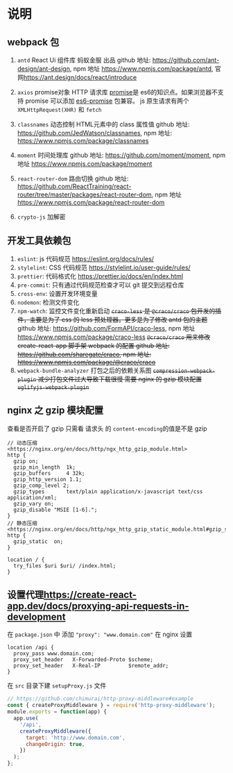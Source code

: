 # 说明

## webpack 包

1. `antd` React Ui 组件库 蚂蚁金服 出品
  github 地址: <https://github.com/ant-design/ant-design>, npm 地址 <https://www.npmjs.com/package/antd>,
  官网<https://ant.design/docs/react/introduce>

1. `axios` promise对象 HTTP 请求库 [promise](https://developer.mozilla.org/en-US/docs/Web/JavaScript/Reference/Global_Objects/Promise)是 es6的知识点。如果浏览器不支持 promise 可以添加 [es6-promise](https://www.npmjs.com/package/es6-promise) 包兼容。 js 原生请求有两个 `XMLHttpRequest(XHR)` 和 `fetch`

1. `classnames` 动态控制 HTML元素中的 class 属性值
  github 地址: <https://github.com/JedWatson/classnames>, npm 地址: <https://www.npmjs.com/package/classnames>

1. `moment` 时间处理库
  github 地址: <https://github.com/moment/moment>, npm 地址 <https://www.npmjs.com/package/moment>

1. `react-router-dom` 路由切换
  github 地址: <https://github.com/ReactTraining/react-router/tree/master/packages/react-router-dom>, npm 地址 <https://www.npmjs.com/package/react-router-dom>

1. `crypto-js` 加解密

## 开发工具依赖包

1. `eslint`: js 代码规范 <https://eslint.org/docs/rules/>
1. `stylelint`: CSS 代码规范 <https://stylelint.io/user-guide/rules/>
1. `prettier`: 代码格式化 <https://prettier.io/docs/en/index.html>
1. `pre-commit`: 只有通过代码规范检查才可以 git 提交到远程仓库
1. `cross-env`: 设置开发环境变量
1. `nodemon`: 检测文件变化
1. `npm-watch`: 监控文件变化重新启动
~~`craco-less` 是 `@craco/craco` 包开发的插件，主要是为了 css 的 less 预处理器。更多是为了修改 antd 包的主题~~
  github 地址: <https://github.com/FormAPI/craco-less>, npm 地址 <https://www.npmjs.com/package/craco-less>
~~`@craco/craco` 用来修改 create-react-app 脚手架  webpack 的配置
  github 地址: <https://github.com/sharegate/craco>, npm 地址: <https://www.npmjs.com/package/@craco/craco>~~
1. `webpack-bundle-analyzer` 打包之后的依赖关系图
~~`compression-webpack-plugin` 减少打包文件过大导致下载很慢 需要 nginx 的 gzip 模块配置~~
~~`uglifyjs-webpack-plugin`~~

## nginx 之 gzip 模块配置

 查看是否开启了 gzip 只需看 请求头 的 `content-encoding`的值是不是 gzip

```nginx
// 动态压缩
<https://nginx.org/en/docs/http/ngx_http_gzip_module.html>
http {
  gzip on;
  gzip_min_length  1k;
  gzip_buffers     4 32k;
  gzip_http_version 1.1;
  gzip_comp_level 2;
  gzip_types       text/plain application/x-javascript text/css application/xml;
  gzip_vary on;
  gzip_disable "MSIE [1-6].";
}
// 静态压缩
<https://nginx.org/en/docs/http/ngx_http_gzip_static_module.html#gzip_static>
http {
  gzip_static  on;
}

location / {
  try_files $uri $uri/ /index.html;
}
```

## 设置代理<https://create-react-app.dev/docs/proxying-api-requests-in-development>

在 `package.json` 中 添加 `"proxy": "www.domain.com"`
在 nginx 设置
```
location /api {
  proxy_pass www.domain.com;
  proxy_set_header   X-Forwarded-Proto $scheme;
  proxy_set_header   X-Real-IP         $remote_addr;
}
```

在 `src` 目录下建 `setupProxy.js` 文件
```js
// https://github.com/chimurai/http-proxy-middleware#example
const { createProxyMiddleware } = require('http-proxy-middleware');
module.exports = function(app) {
  app.use(
    '/api',
    createProxyMiddleware({
      target: 'http://www.domain.com',
      changeOrigin: true,
    })
  );
};
```

